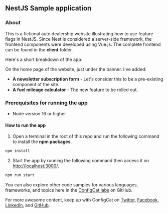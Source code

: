 ## NestJS Sample application

### About

This is a fictional auto dealership website illustrating how to use feature flags in NestJS. Since Nest is considered a server-side framework, the frontend components were developed using Vue.js. The complete frontend can be found in the **client** folder.

Here's a short breakdown of the app:

On the home page of the website, just under the banner. I've added:

- **A newsletter subscription form** - Let's consider this to be a pre-existing component of the site.
- **A fuel mileage calculator** - The new feature to be rolled out.

### Prerequisites for running the app

- Node version 16 or higher

#### How to run the app

1. Open a terminal in the root of this repo and run the following command to install the **npm packages**.

```bash
npm install
```

2. Start the app by running the following command then access it on [http://localhost:3000/](http://localhost:3000/).

```bash
npm run start
```

You can also explore other code samples for various languages, frameworks, and topics here in the [ConfigCat labs](https://github.com/configcat-labs) on GitHub.

For more awesome content, keep up with ConfigCat on [Twitter](https://twitter.com/configcat), [Facebook](https://www.facebook.com/configcat), [LinkedIn](https://www.linkedin.com/company/configcat/), and [GitHub](https://github.com/configcat).
